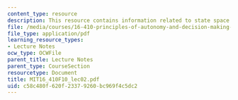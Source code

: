 ```yaml
---
content_type: resource
description: This resource contains information related to state space search.
file: /media/courses/16-410-principles-of-autonomy-and-decision-making-fall-2010/c58c480f620f23379260bc969f4c5dc2_MIT16_410F10_lec02.pdf
file_type: application/pdf
learning_resource_types:
- Lecture Notes
ocw_type: OCWFile
parent_title: Lecture Notes
parent_type: CourseSection
resourcetype: Document
title: MIT16_410F10_lec02.pdf
uid: c58c480f-620f-2337-9260-bc969f4c5dc2
---
```

